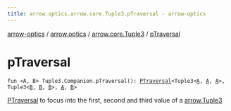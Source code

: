 ```yaml
---
title: arrow.optics.arrow.core.Tuple3.pTraversal - arrow-optics
---
```


[arrow-optics](../../index.html) / [arrow.optics](../index.html) / [arrow.core.Tuple3](index.html) / [pTraversal](./p-traversal.html)

# pTraversal

`fun <A, B> Tuple3.Companion.pTraversal(): `[`PTraversal`](../-p-traversal/index.html)`<Tuple3<`[`A`](p-traversal.html#A)`, `[`A`](p-traversal.html#A)`, `[`A`](p-traversal.html#A)`>, Tuple3<`[`B`](p-traversal.html#B)`, `[`B`](p-traversal.html#B)`, `[`B`](p-traversal.html#B)`>, `[`A`](p-traversal.html#A)`, `[`B`](p-traversal.html#B)`>`

[PTraversal](../-p-traversal/index.html) to focus into the first, second and third value of a [arrow.Tuple3](#)

